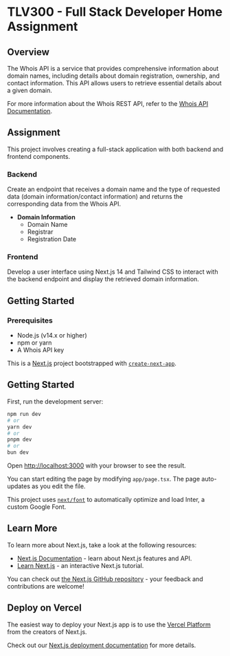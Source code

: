 # TLV300 - Full Stack Developer Home Assignment

## Overview

The Whois API is a service that provides comprehensive information about domain names, including details about domain registration, ownership, and contact information. This API allows users to retrieve essential details about a given domain.

For more information about the Whois REST API, refer to the [Whois API Documentation](https://whois.whoisxmlapi.com/documentation/making-requests).

## Assignment

This project involves creating a full-stack application with both backend and frontend components.

### Backend

Create an endpoint that receives a domain name and the type of requested data (domain information/contact information) and returns the corresponding data from the Whois API.

- **Domain Information**
  - Domain Name
  - Registrar
  - Registration Date

### Frontend

Develop a user interface using Next.js 14 and Tailwind CSS to interact with the backend endpoint and display the retrieved domain information.

## Getting Started

### Prerequisites

- Node.js (v14.x or higher)
- npm or yarn
- A Whois API key


This is a [Next.js](https://nextjs.org/) project bootstrapped with [`create-next-app`](https://github.com/vercel/next.js/tree/canary/packages/create-next-app).

## Getting Started

First, run the development server:

```bash
npm run dev
# or
yarn dev
# or
pnpm dev
# or
bun dev
```

Open [http://localhost:3000](http://localhost:3000) with your browser to see the result.

You can start editing the page by modifying `app/page.tsx`. The page auto-updates as you edit the file.

This project uses [`next/font`](https://nextjs.org/docs/basic-features/font-optimization) to automatically optimize and load Inter, a custom Google Font.

## Learn More

To learn more about Next.js, take a look at the following resources:

- [Next.js Documentation](https://nextjs.org/docs) - learn about Next.js features and API.
- [Learn Next.js](https://nextjs.org/learn) - an interactive Next.js tutorial.

You can check out [the Next.js GitHub repository](https://github.com/vercel/next.js/) - your feedback and contributions are welcome!

## Deploy on Vercel

The easiest way to deploy your Next.js app is to use the [Vercel Platform](https://vercel.com/new?utm_medium=default-template&filter=next.js&utm_source=create-next-app&utm_campaign=create-next-app-readme) from the creators of Next.js.

Check out our [Next.js deployment documentation](https://nextjs.org/docs/deployment) for more details.
